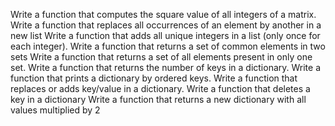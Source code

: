 Write a function that computes the square value of all integers of a matrix.
Write a function that replaces all occurrences of an element by another in a new list
Write a function that adds all unique integers in a list (only once for each integer).
Write a function that returns a set of common elements in two sets
Write a function that returns a set of all elements present in only one set.
Write a function that returns the number of keys in a dictionary.
Write a function that prints a dictionary by ordered keys.
Write a function that replaces or adds key/value in a dictionary.
Write a function that deletes a key in a dictionary
Write a function that returns a new dictionary with all values multiplied by 2
